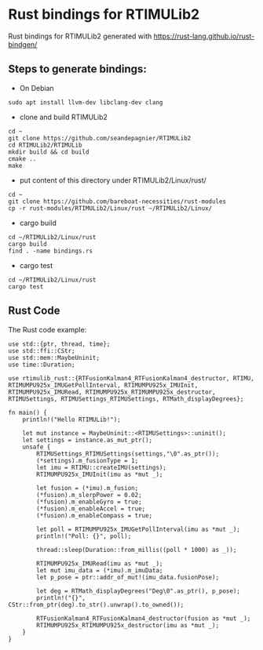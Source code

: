 # Rust bindings for RTIMULib2

Rust bindings for RTIMULib2 generated with https://rust-lang.github.io/rust-bindgen/


## Steps to generate bindings:


* On Debian

````
sudo apt install llvm-dev libclang-dev clang
````

* clone and build RTIMULib2

````
cd ~
git clone https://github.com/seandepagnier/RTIMULib2
cd RTIMULib2/RTIMULib
mkdir build && cd build 
cmake ..
make
````

* put content of this directory under RTIMULib2/Linux/rust/

````
cd ~
git clone https://github.com/bareboat-necessities/rust-modules
cp -r rust-modules/RTIMULib2/Linux/rust ~/RTIMULib2/Linux/
````

* cargo build


````
cd ~/RTIMULib2/Linux/rust
cargo build
find . -name bindings.rs
````


* cargo test

````
cd ~/RTIMULib2/Linux/rust
cargo test
````


## Rust Code

The Rust code example:


````
use std::{ptr, thread, time};
use std::ffi::CStr;
use std::mem::MaybeUninit;
use time::Duration;

use rtimulib_rust::{RTFusionKalman4_RTFusionKalman4_destructor, RTIMU, RTIMUMPU925x_IMUGetPollInterval, RTIMUMPU925x_IMUInit, RTIMUMPU925x_IMURead, RTIMUMPU925x_RTIMUMPU925x_destructor, RTIMUSettings, RTIMUSettings_RTIMUSettings, RTMath_displayDegrees};

fn main() {
    println!("Hello RTIMULib!");

    let mut instance = MaybeUninit::<RTIMUSettings>::uninit();
    let settings = instance.as_mut_ptr();
    unsafe {
        RTIMUSettings_RTIMUSettings(settings,"\0".as_ptr());
        (*settings).m_fusionType = 1;
        let imu = RTIMU::createIMU(settings);
        RTIMUMPU925x_IMUInit(imu as *mut _);

        let fusion = (*imu).m_fusion;
        (*fusion).m_slerpPower = 0.02;
        (*fusion).m_enableGyro = true;
        (*fusion).m_enableAccel = true;
        (*fusion).m_enableCompass = true;

        let poll = RTIMUMPU925x_IMUGetPollInterval(imu as *mut _);
        println!("Poll: {}", poll);

        thread::sleep(Duration::from_millis((poll * 1000) as _));

        RTIMUMPU925x_IMURead(imu as *mut _);
        let mut imu_data = (*imu).m_imuData;
        let p_pose = ptr::addr_of_mut!(imu_data.fusionPose);

        let deg = RTMath_displayDegrees("Deg\0".as_ptr(), p_pose);
        println!("{}", CStr::from_ptr(deg).to_str().unwrap().to_owned());

        RTFusionKalman4_RTFusionKalman4_destructor(fusion as *mut _);
        RTIMUMPU925x_RTIMUMPU925x_destructor(imu as *mut _);
    }
}


````


